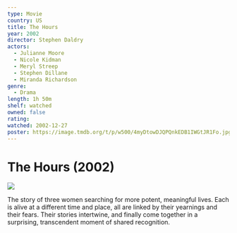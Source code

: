 ```yaml
---
type: Movie
country: US
title: The Hours
year: 2002
director: Stephen Daldry
actors:
  - Julianne Moore
  - Nicole Kidman
  - Meryl Streep
  - Stephen Dillane
  - Miranda Richardson
genre:
  - Drama
length: 1h 50m
shelf: watched
owned: false
rating:
watched: 2002-12-27
poster: https://image.tmdb.org/t/p/w500/4myDtowDJQPQnkEDB1IWGtJR1Fo.jpg
---
```


# The Hours (2002)

![](https://image.tmdb.org/t/p/w500/4myDtowDJQPQnkEDB1IWGtJR1Fo.jpg)

The story of three women searching for more potent, meaningful lives. Each is alive at a different time and place, all are linked by their yearnings and their fears. Their stories intertwine, and finally come together in a surprising, transcendent moment of shared recognition.